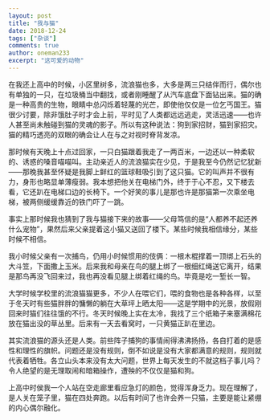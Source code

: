 ```yaml
---
layout: post
title: "我与猫"
date: 2018-12-24
tags: ["杂谈"]
comments: true
author: oneman233
excerpt: "这可爱的动物"
---
```


在我还上高中的时候，小区里树多，流浪猫也多，大多是两三只结伴而行，偶尔也有单独的一只，在垃圾桶当中翻找，或者刚睡醒了从汽车底盘下面钻出来。猫的确是一种高贵的生物，眼睛中总闪烁着轻蔑的光芒，即使他仅仅是一位乞丐国王。猫很少讨要，除非饿肚子时才会上前，平时见了人类都远远逃走，灵活迅速——也许人甚至尚未触碰到猫的灵魂的影子。所以有这种说法：狗到家招财，猫到家招灾。猫的精巧透亮的双眼的确会让人在与之对视时脊背发凉。

那时候有天晚上十点过回家，一只白猫跟着我走了一两百米，一边还以一种柔软的、诱惑的嗓音喵喵叫。主动亲近人的流浪猫实在少见，于是我至今仍然记忆犹新——那晚我甚至怀疑是我脚上鲜红的篮球鞋吸引到了这只猫。它的叫声并不很有力，身形也略显单薄瘦弱。我本想把他关在电梯门外，终于于心不忍，又下楼去看，它还趴在电梯口边的长椅下。一个好笑的事儿是那也许是那猫第一次乘坐电梯，被两侧缓缓靠近的铁门吓了一跳。

事实上那时候我也猜到了我与猫接下来的故事——父母笃信的是“人都养不起还养什么宠物”，果然后来父亲提着这小猫又送回了楼下。某些时候我相信缘分，某些时候不相信。

我小时候父亲有一次捕鸟，仍用小时候惯用的伎俩：一根木棍撑着一顶绑上石头的大斗笠，下面撒上玉米。后来我和母亲在鸟的腿上绑了一根细红绳送它离开，结果是那鸟再没飞回来过，我也再没看见腿上绑着红绳的鸟。毕竟是吃一堑长一智。

大学时候学校里的流浪猫猫更多，不少人在喂它们，喂的食物也是各种各样，以至于冬天时有些猫胖胖的慵懒的躺在大草坪上晒太阳——这是学期中的光景，放假刚回来时猫们往往饿的不行。冬天时候晚上实在太冷，我找了三个纸箱子来塞满棉花放在猫出没的草丛里。后来有一天去看窝时，一只黄猫正趴在里边。

其实流浪猫的源头还是人类。前些阵子捕狗的事情闹得沸沸扬扬，各自打着的是感性和理性的旗帜。问题还是没有规则，倒不如说是没有大家都满意的规则，规则就代表着牺牲。各立山头本来没有太大问题，世界上每天发生的不就这档子事儿吗？令人绝望的是无理取闹和暗箱操作，遭殃的不仅仅是猫和狗。

上高中时侯我一个人站在空走廊里看应急灯的颜色，觉得浑身乏力。现在理解了，是人关在笼子里，猫在四处奔跑。以后有时间了也许会养一只猫，主要是能让紧绷的内心偶尔融化。